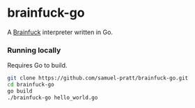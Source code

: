 # brainfuck-go

A [Brainfuck](https://en.wikipedia.org/wiki/Brainfuck) interpreter written in Go.

### Running locally

Requires Go to build.

```bash
git clone https://github.com/samuel-pratt/brainfuck-go.git
cd brainfuck-go
go build
./brainfuck-go hello_world.go
```